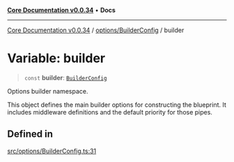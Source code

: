 [**Core Documentation v0.0.34**](../../../README.md) • **Docs**

***

[Core Documentation v0.0.34](../../../modules.md) / [options/BuilderConfig](../README.md) / builder

# Variable: builder

> `const` **builder**: [`BuilderConfig`](../interfaces/BuilderConfig.md)

Options builder namespace.

This object defines the main builder options for constructing the blueprint.
It includes middleware definitions and the default priority for those pipes.

## Defined in

[src/options/BuilderConfig.ts:31](https://github.com/stonemjs/core/blob/805ab978d87a028eb5ea9c9da928beb091ec1971/src/options/BuilderConfig.ts#L31)
